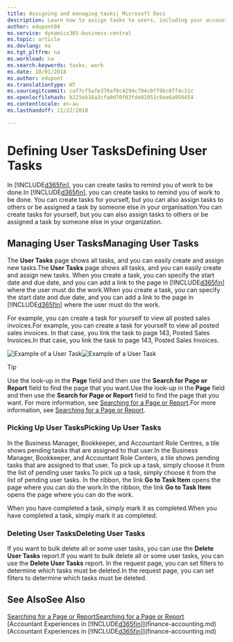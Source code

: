 ```yaml
---
title: Assigning and managing tasks| Microsoft Docs
description: Learn how to assign tasks to users, including your accountant, in Business Central
author: edupont04
ms.service: dynamics365-business-central
ms.topic: article
ms.devlang: na
ms.tgt_pltfrm: na
ms.workload: na
ms.search.keywords: tasks, work
ms.date: 10/01/2018
ms.author: edupont
ms.translationtype: HT
ms.sourcegitcommit: caf7cf5afe370af0c4294c794c0ff9bc8ff4c31c
ms.openlocfilehash: b225eb16a3cfa0d70f03fde01051c8ea6a956454
ms.contentlocale: en-au
ms.lasthandoff: 11/22/2018

---
```

# <a name="defining-user-tasks"></a><span data-ttu-id="8874b-103">Defining User Tasks</span><span class="sxs-lookup"><span data-stu-id="8874b-103">Defining User Tasks</span></span>
<span data-ttu-id="8874b-104">In [!INCLUDE[d365fin](includes/d365fin_md.md)], you can create tasks to remind you of work to be done.</span><span class="sxs-lookup"><span data-stu-id="8874b-104">In [!INCLUDE[d365fin](includes/d365fin_md.md)], you can create tasks to remind you of work to be done.</span></span> <span data-ttu-id="8874b-105">You can create tasks for yourself, but you can also assign tasks to others or be assigned a task by someone else in your organisation.</span><span class="sxs-lookup"><span data-stu-id="8874b-105">You can create tasks for yourself, but you can also assign tasks to others or be assigned a task by someone else in your organization.</span></span>  

## <a name="managing-user-tasks"></a><span data-ttu-id="8874b-106">Managing User Tasks</span><span class="sxs-lookup"><span data-stu-id="8874b-106">Managing User Tasks</span></span>
<span data-ttu-id="8874b-107">The **User Tasks** page shows all tasks, and you can easily create and assign new tasks.</span><span class="sxs-lookup"><span data-stu-id="8874b-107">The **User Tasks** page shows all tasks, and you can easily create and assign new tasks.</span></span> <span data-ttu-id="8874b-108">When you create a task, you can specify the start date and due date, and you can add a link to the page in [!INCLUDE[d365fin](includes/d365fin_md.md)] where the user must do the work.</span><span class="sxs-lookup"><span data-stu-id="8874b-108">When you create a task, you can specify the start date and due date, and you can add a link to the page in [!INCLUDE[d365fin](includes/d365fin_md.md)] where the user must do the work.</span></span>  

<span data-ttu-id="8874b-109">For example, you can create a task for yourself to view all posted sales invoices.</span><span class="sxs-lookup"><span data-stu-id="8874b-109">For example, you can create a task for yourself to view all posted sales invoices.</span></span> <span data-ttu-id="8874b-110">In that case, you link the task to page 143, Posted Sales Invoices.</span><span class="sxs-lookup"><span data-stu-id="8874b-110">In that case, you link the task to page 143, Posted Sales Invoices.</span></span>  

<span data-ttu-id="8874b-111">![Example of a User Task](media/across-user-tasks/sample-user-task.png "Example of a user task")</span><span class="sxs-lookup"><span data-stu-id="8874b-111">![Example of a User Task](media/across-user-tasks/sample-user-task.png "Example of a user task")</span></span>

> [!TIP]  
>  <span data-ttu-id="8874b-112">Use the look-up in the **Page** field and then use the **Search for Page or Report** field to find the page that you want.</span><span class="sxs-lookup"><span data-stu-id="8874b-112">Use the look-up in the **Page** field and then use the **Search for Page or Report** field to find the page that you want.</span></span> <span data-ttu-id="8874b-113">For more information, see [Searching for a Page or Report](ui-search.md).</span><span class="sxs-lookup"><span data-stu-id="8874b-113">For more information, see [Searching for a Page or Report](ui-search.md).</span></span>  

### <a name="picking-up-user-tasks"></a><span data-ttu-id="8874b-114">Picking Up User Tasks</span><span class="sxs-lookup"><span data-stu-id="8874b-114">Picking Up User Tasks</span></span>
<span data-ttu-id="8874b-115">In the Business Manager, Bookkeeper, and Accountant Role Centres, a tile shows pending tasks that are assigned to that user.</span><span class="sxs-lookup"><span data-stu-id="8874b-115">In the Business Manager, Bookkeeper, and Accountant Role Centers, a tile shows pending tasks that are assigned to that user.</span></span> <span data-ttu-id="8874b-116">To pick up a task, simply choose it from the list of pending user tasks.</span><span class="sxs-lookup"><span data-stu-id="8874b-116">To pick up a task, simply choose it from the list of pending user tasks.</span></span> <span data-ttu-id="8874b-117">In the ribbon, the link **Go to Task Item** opens the page where you can do the work.</span><span class="sxs-lookup"><span data-stu-id="8874b-117">In the ribbon, the link **Go to Task Item** opens the page where you can do the work.</span></span>  

<span data-ttu-id="8874b-118">When you have completed a task, simply mark it as completed.</span><span class="sxs-lookup"><span data-stu-id="8874b-118">When you have completed a task, simply mark it as completed.</span></span>  

### <a name="deleting-user-tasks"></a><span data-ttu-id="8874b-119">Deleting User Tasks</span><span class="sxs-lookup"><span data-stu-id="8874b-119">Deleting User Tasks</span></span>
<span data-ttu-id="8874b-120">If you want to bulk delete all or some user tasks, you can use the **Delete User Tasks** report.</span><span class="sxs-lookup"><span data-stu-id="8874b-120">If you want to bulk delete all or some user tasks, you can use the **Delete User Tasks** report.</span></span> <span data-ttu-id="8874b-121">In the request page, you can set filters to determine which tasks must be deleted.</span><span class="sxs-lookup"><span data-stu-id="8874b-121">In the request page, you can set filters to determine which tasks must be deleted.</span></span>  

## <a name="see-also"></a><span data-ttu-id="8874b-122">See Also</span><span class="sxs-lookup"><span data-stu-id="8874b-122">See Also</span></span>
[<span data-ttu-id="8874b-123">Searching for a Page or Report</span><span class="sxs-lookup"><span data-stu-id="8874b-123">Searching for a Page or Report</span></span>](ui-search.md)  
<span data-ttu-id="8874b-124">[Accountant Experiences in [!INCLUDE[d365fin](includes/d365fin_md.md)]](finance-accounting.md)</span><span class="sxs-lookup"><span data-stu-id="8874b-124">[Accountant Experiences in [!INCLUDE[d365fin](includes/d365fin_md.md)]](finance-accounting.md)</span></span>  

